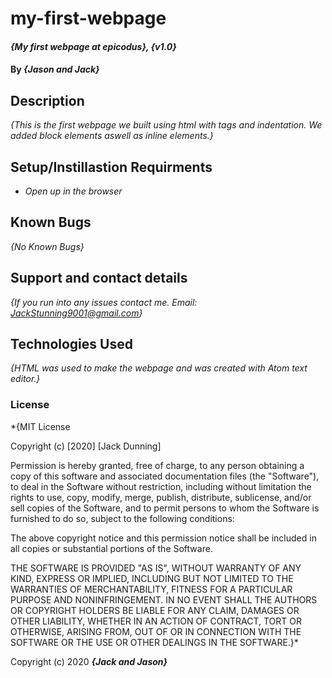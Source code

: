# my-first-webpage

#### _{My first webpage at epicodus}, {v1.0}_

#### By _**{Jason and Jack}**_

## Description

_{This is the first webpage we built using html with tags and indentation. We added block elements aswell as inline elements.}_

## Setup/Instillastion Requirments

* _Open up in the browser_

## Known Bugs

_{No Known Bugs}_

## Support and contact details

_{If you run into any issues contact me. Email: JackStunning9001@gmail.com}_

## Technologies Used

_{HTML was used to make the webpage and was created with Atom text editor.}_

### License

*{MIT License

Copyright (c) [2020] [Jack Dunning]

Permission is hereby granted, free of charge, to any person obtaining a copy
of this software and associated documentation files (the "Software"), to deal
in the Software without restriction, including without limitation the rights
to use, copy, modify, merge, publish, distribute, sublicense, and/or sell
copies of the Software, and to permit persons to whom the Software is
furnished to do so, subject to the following conditions:

The above copyright notice and this permission notice shall be included in all
copies or substantial portions of the Software.

THE SOFTWARE IS PROVIDED "AS IS", WITHOUT WARRANTY OF ANY KIND, EXPRESS OR
IMPLIED, INCLUDING BUT NOT LIMITED TO THE WARRANTIES OF MERCHANTABILITY,
FITNESS FOR A PARTICULAR PURPOSE AND NONINFRINGEMENT. IN NO EVENT SHALL THE
AUTHORS OR COPYRIGHT HOLDERS BE LIABLE FOR ANY CLAIM, DAMAGES OR OTHER
LIABILITY, WHETHER IN AN ACTION OF CONTRACT, TORT OR OTHERWISE, ARISING FROM,
OUT OF OR IN CONNECTION WITH THE SOFTWARE OR THE USE OR OTHER DEALINGS IN THE
SOFTWARE.}*

Copyright (c) 2020 **_{Jack and Jason}_**
